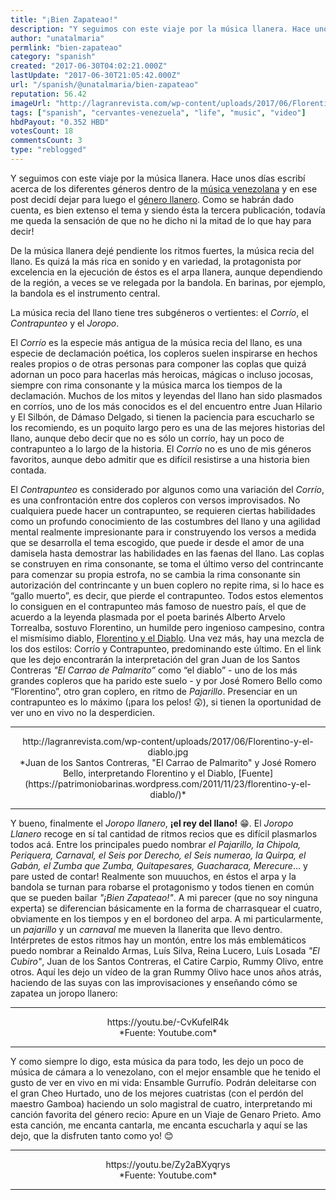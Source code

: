 ```yaml
---
title: "¡Bien Zapateao!"
description: "Y seguimos con este viaje por la música llanera. Hace unos días escribí acerca de los diferentes géneros dentro de la [música venezolana](https://stee..."
author: "unatalmaria"
permlink: "bien-zapateao"
category: "spanish"
created: "2017-06-30T04:02:21.000Z"
lastUpdate: "2017-06-30T21:05:42.000Z"
url: "/spanish/@unatalmaria/bien-zapateao"
reputation: 56.42
imageUrl: "http://lagranrevista.com/wp-content/uploads/2017/06/Florentino-y-el-diablo.jpg"
tags: ["spanish", "cervantes-venezuela", "life", "music", "video"]
hbdPayout: "0.352 HBD"
votesCount: 18
commentsCount: 3
type: "reblogged"
---
```

Y seguimos con este viaje por la música llanera. Hace unos días escribí acerca de los diferentes géneros dentro de la [música venezolana](https://steemit.com/spanish/@unatalmaria/si-tu-tocas-yo-canto) y en ese post decidí dejar para luego el [género llanero](https://steemit.com/spanish/@unatalmaria/del-llano-y-sus-sonidos). Como se habrán dado cuenta, es bien extenso el tema y siendo ésta la tercera publicación, todavía me queda la sensación de que no he dicho ni la mitad de lo que hay para decir!

De la música llanera dejé pendiente los ritmos fuertes, la música recia del llano. Es quizá la más rica en sonido y en variedad, la protagonista por excelencia en la ejecución de éstos es el arpa llanera, aunque dependiendo de la región, a veces se ve relegada por la bandola. En barinas, por ejemplo, la bandola es el instrumento central.

La música recia del llano tiene tres subgéneros o vertientes: el *Corrío*, el *Contrapunteo* y el *Joropo*.

El *Corrío* es la especie más antigua de la música recia del llano, es una especie de declamación poética, los copleros suelen inspirarse en hechos reales propios o de otras personas para componer las coplas que quizá adornan un poco para hacerlas más heroicas, mágicas o incluso jocosas, siempre con rima consonante y la música marca los tiempos de la declamación. Muchos de los mitos y leyendas del llano han sido plasmados en corríos, uno de los más conocidos es el del encuentro entre Juan Hilario y El Silbón, de Dámaso Delgado, si tienen la paciencia para escucharlo se los recomiendo, es un poquito largo pero es una de las mejores historias del llano, aunque debo decir que no es sólo un corrío, hay un poco de contrapunteo a lo largo de la historia. El *Corrío* no es uno de mis géneros favoritos, aunque debo admitir que es difícil resistirse a una historia bien contada.

El *Contrapunteo* es considerado por algunos como una variación del *Corrío*, es una confrontación entre dos copleros con versos improvisados. No cualquiera puede hacer un contrapunteo, se requieren ciertas habilidades como un profundo conocimiento de las costumbres del llano y una agilidad mental realmente impresionante para ir construyendo los versos a medida que se desarrolla el tema escogido, que puede ir desde el amor de una damisela hasta demostrar las habilidades en las faenas del llano. Las coplas se construyen en rima consonante, se toma el último verso del contrincante para comenzar su propia estrofa, no se cambia la rima consonante sin autorización del contrincante y un buen coplero no repite rima, si lo hace es “gallo muerto”, es decir, que pierde el contrapunteo. Todos estos elementos lo consiguen en el contrapunteo más famoso de nuestro país, el que de acuerdo a la leyenda plasmada por el poeta barinés Alberto Arvelo Torrealba, sostuvo Florentino, un humilde pero ingenioso campesino, contra el mismísimo diablo, [Florentino y el Diablo](http://micuatro.com/acordes/florentino-y-el-diablo/). Una vez más, hay una mezcla de los dos estilos: Corrío y Contrapunteo, predominando este último. En el link que les dejo encontrarán la interpretación del gran Juan de los Santos Contreras *"El Carrao de Palmarito”* como “el diablo” - uno de los más grandes copleros que ha parido este suelo -  y por José Romero Bello como “Florentino”, otro gran coplero, en ritmo de *Pajarillo*. Presenciar en un contrapunteo es lo máximo (¡para los pelos! 😲), si tienen la oportunidad de ver uno en vivo no la desperdicien.

<hr>

<center>http://lagranrevista.com/wp-content/uploads/2017/06/Florentino-y-el-diablo.jpg</center>
<center>*Juan de los Santos Contreras, "El Carrao de Palmarito" y José Romero Bello, interpretando Florentino y el Diablo, [Fuente](https://patrimoniobarinas.wordpress.com/2011/11/23/florentino-y-el-diablo/)*</center>

<hr>


Y bueno, finalmente el *Joropo llanero*, **¡el rey del llano!** 😁.
El *Joropo Llanero* recoge en sí tal cantidad de ritmos recios que es difícil plasmarlos todos acá. Entre los principales puedo nombrar  *el Pajarillo, la Chipola, Periquera, Carnaval, el Seis por Derecho, el Seis numerao, la Quirpa, el Gabán, el Zumba que Zumba, Quitapesares, Guacharaca, Merecure*... y pare usted de contar! Realmente son muuuchos, en éstos el arpa y la bandola se turnan para robarse el protagonismo y todos tienen en común que se pueden bailar *"¡Bien Zapateao!"*. A mi parecer (que no soy ninguna experta) se diferencian básicamente en la forma de charrasquear el cuatro, obviamente en los tiempos y en el bordoneo del arpa. A mi particularmente, un *pajarillo* y un *carnaval* me mueven la llanerita que llevo dentro. 
Intérpretes de estos ritmos hay un montón, entre los más emblemáticos puedo nombrar a Reinaldo Armas, Luís Silva, Reina Lucero, Luís Losada *"El Cubiro"*, Juan de los Santos Contreras, el Catire Carpio, Rummy Olivo, entre otros. Aquí les dejo un vídeo de la gran Rummy Olivo hace unos años atrás, haciendo de las suyas con las improvisaciones y enseñando cómo se zapatea un joropo llanero:

<hr>

<center>https://youtu.be/-CvKufelR4k</center>
<center>*Fuente: Youtube.com*</center>

<hr>

Y como siempre lo digo, esta música da para todo, les dejo un poco de música de cámara a lo venezolano, con el mejor ensamble que he tenido el gusto de ver en vivo en mi vida: Ensamble Gurrufío. Podrán deleitarse con el gran Cheo Hurtado, uno de los mejores cuatristas (con el perdón del maestro Gamboa) haciendo un solo magistral de cuatro, interpretando mi canción favorita del género recio: Apure en un Viaje de Genaro Prieto. Amo esta canción, me encanta cantarla, me encanta escucharla y aquí se las dejo, que la disfruten tanto como yo! 😊

<hr>

<center>https://youtu.be/Zy2aBXyqrys</center>
<center>*Fuente: Youtube.com*</center>

<hr>